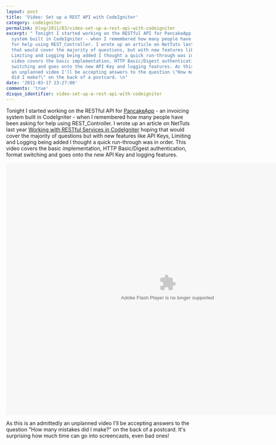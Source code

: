 ```yaml
---
layout: post
title: 'Video: Set up a REST API with CodeIgniter'
category: codeigniter
permalink: blog/2011/03/video-set-up-a-rest-api-with-codeigniter
excerpt: " Tonight I started working on the RESTful API for PancakeApp - an invoicing
  system built in CodeIgniter - when I remembered how many people have been asking
  for help using REST_Controller. I wrote up an article on NetTuts last year hoping
  that would cover the majority of questions, but with new features like API Keys,
  Limiting and Logging being added I thought a quick run-through was in order. This
  video covers the basic implementation, HTTP Basic/Digest authentication, format
  switching and goes onto the new API Key and logging features. As this is an admittedly
  an unplanned video I'll be accepting answers to the question \"How many mistakes
  did I make?\" on the back of a postcard. \n"
date: '2011-03-17 23:27:00'
comments: 'true'
disqus_identifier: video-set-up-a-rest-api-with-codeigniter
---
```


Tonight I started working on the RESTful API for [PancakeApp](http://pancakeapp.com/) - an invoicing system built in CodeIgniter - when I remembered how many people have been asking for help using REST_Controller. I wrote up an article on NetTuts last year [Working with RESTful Services in CodeIgniter](http://net.tutsplus.com/tutorials/php/working-with-restful-services-in-codeigniter-2/) hoping that would cover the majority of questions but with new features like API Keys, Limiting and Logging being added I thought a quick run-through was in order. This video covers the basic implementation, HTTP Basic/Digest authentication, format switching and goes onto the new API Key and logging features.

<p style="text-align: center;">
<embed allowfullscreen="true" allowscriptaccess="always" height="683" src="http://blip.tv/play/g7lmgqyWDwA" type="application/x-shockwave-flash" width="875"></embed>
</p>

As this is an admittedly an unplanned video I'll be accepting answers to the question "How many mistakes did I make?" on the back of a postcard. It's surprising how much time can go into screencasts, even bad ones!
